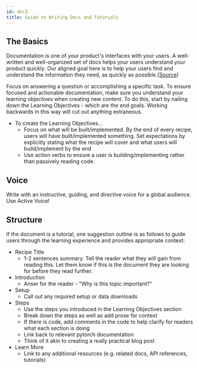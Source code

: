 ```yaml
---
id: doc3
title: Guide to Writing Docs and Tutorials
---
```

## The Basics

Documentation is one of your product's interfaces with your users. A well-written and well-organized set of docs helps your users understand your product quickly. Our aligned goal here is to help your users find and understand the information they need, as quickly as possible.([Source](https://v2.docusaurus.io/docs/markdown-features))

Focus on answering a question or accomplishing a specific task. To ensure focused and actionable documentation, make sure you understand your learning objectives when creating new content. To do this, start by nailing down the Learning Objectives - which are the end goals. Working backwards in this way will cut out anything extraneous. 

* To create the Learning Objectives...
  * Focus on what will be built/implemented. By the end of every recipe, users will have built/implemented something. Set expectations by explicitly stating what the recipe will cover and what users will build/implement by the end
  * Use action verbs to ensure a user is building/implementing rather than passively reading code. 
 
## Voice

Write with an instructive, guiding, and directive voice for a global audience. Use Active Voice!

## Structure

If the document is a tutorial, one suggestion outline is as follows to guide users through the learning experience and provides appropriate context:
* Recipe Title
  * 1-2 sentences summary. Tell the reader what they will gain from reading this. Let them know if this is the document they are looking for before they read further.
* Introduction 
  * Anser for the reader - "Why is this topic important?"
* Setup
  * Call out any required setup or data downloads
* Steps
  * Use the steps you introduced in the Learning Objectives section
  * Break down the steps as well as add prose for context
  * If there is code, add comments in the code to help clarify for readers what each section is doing
  * Link back to relevant pytorch documentation
  * Think of it akin to creating a really practical blog post
* Learn More
  * Link to any additional resources (e.g. related docs, API references, tutorials)




